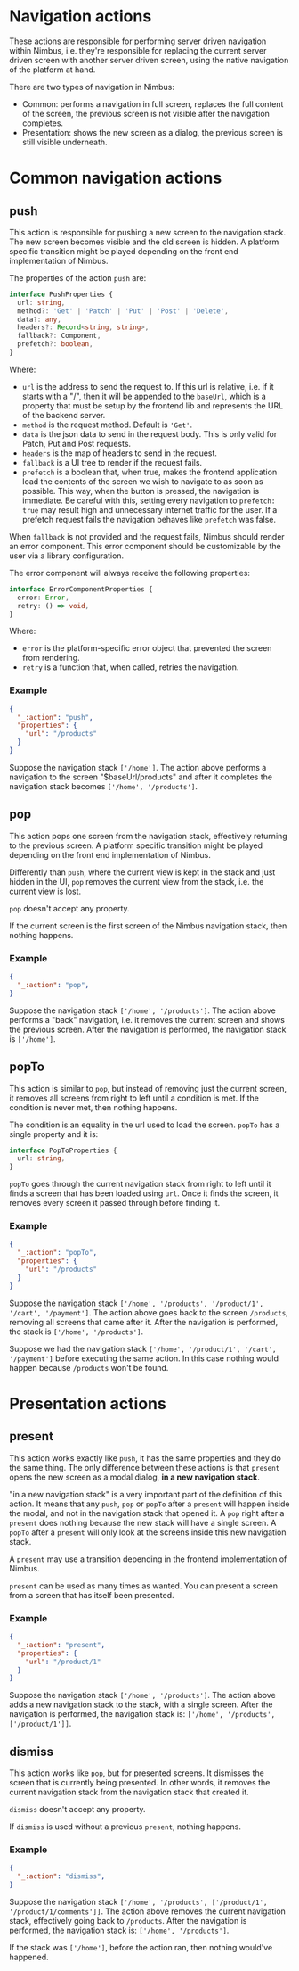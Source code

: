 # Navigation actions
These actions are responsible for performing server driven navigation within Nimbus, i.e. they're responsible for replacing the current server driven
screen with another server driven screen, using the native navigation of the platform at hand.

There are two types of navigation in Nimbus:
- Common: performs a navigation in full screen, replaces the full content of the screen, the previous screen is not visible after the navigation
completes.
- Presentation: shows the new screen as a dialog, the previous screen is still visible underneath.

# Common navigation actions
## push
This action is responsible for pushing a new screen to the navigation stack. The new screen becomes visible and the old screen is hidden. A platform
specific transition might be played depending on the front end implementation of Nimbus.

The properties of the action `push` are:
```typescript
interface PushProperties {
  url: string,
  method?: 'Get' | 'Patch' | 'Put' | 'Post' | 'Delete',
  data?: any,
  headers?: Record<string, string>,
  fallback?: Component,
  prefetch?: boolean,
}
```

Where:
- `url` is the address to send the request to. If this url is relative, i.e. if it starts with a "/", then it will be appended to the
`baseUrl`, which is a property that must be setup by the frontend lib and represents the URL of the backend server.
- `method` is the request method. Default is `'Get'`.
- `data` is the json data to send in the request body. This is only valid for Patch, Put and Post requests.
- `headers` is the map of headers to send in the request.
- `fallback` is a UI tree to render if the request fails.
- `prefetch` is a boolean that, when true, makes the frontend application load the contents of the screen we wish to navigate to as soon as possible.
This way, when the button is pressed, the navigation is immediate. Be careful with this, setting every navigation to `prefetch: true` may result high
and unnecessary internet traffic for the user. If a prefetch request fails the navigation behaves like `prefetch` was false.

When `fallback` is not provided and the request fails, Nimbus should render an error component. This error component should be customizable by the
user via a library configuration.

The error component will always receive the following properties:
```typescript
interface ErrorComponentProperties {
  error: Error,
  retry: () => void,
}
```

Where:
- `error` is the platform-specific error object that prevented the screen from rendering.
- `retry` is a function that, when called, retries the navigation.

### Example
```json
{
  "_:action": "push",
  "properties": {
    "url": "/products"
  }
}
```

Suppose the navigation stack `['/home']`. The action above performs a navigation to the screen "$baseUrl/products" and after it completes the
navigation stack becomes `['/home', '/products']`.

## pop
This action pops one screen from the navigation stack, effectively returning to the previous screen. A platform specific transition might be played
depending on the front end implementation of Nimbus.

Differently than `push`, where the current view is kept in the stack and just hidden in the UI, `pop` removes the current view from the stack, i.e.
the current view is lost.

`pop` doesn't accept any property.

If the current screen is the first screen of the Nimbus navigation stack, then nothing happens.

### Example
```json
{
  "_:action": "pop",
}
```

Suppose the navigation stack `['/home', '/products']`. The action above performs a "back" navigation, i.e. it removes the current screen and shows the previous screen. After the navigation is performed, the navigation stack is `['/home']`.

## popTo
This action is similar to `pop`, but instead of removing just the current screen, it removes all screens from right to left until a condition is met.
If the condition is never met, then nothing happens.

The condition is an equality in the url used to load the screen. `popTo` has a single property and it is:
```typescript
interface PopToProperties {
  url: string,
}
```

`popTo` goes through the current navigation stack from right to left until it finds a screen that has been loaded using `url`. Once it finds the
screen, it removes every screen it passed through before finding it.

### Example
```json
{
  "_:action": "popTo",
  "properties": {
    "url": "/products"
  }
}
```

Suppose the navigation stack `['/home', '/products', '/product/1', '/cart', '/payment']`. The action above goes back to the screen `/products`,
removing all screens that came after it. After the navigation is performed, the stack is `['/home', '/products']`.

Suppose we had the navigation stack `['/home', '/product/1', '/cart', '/payment']` before executing the same action. In this case nothing would happen
because `/products` won't be found.

# Presentation actions
## present
This action works exactly like `push`, it has the same properties and they do the same thing. The only difference between these actions is that
`present` opens the new screen as a modal dialog, **in a new navigation stack**.

"in a new navigation stack" is a very important part of the definition of this action. It means that any `push`, `pop` or `popTo` after a `present`
will happen inside the modal, and not in the navigation stack that opened it. A `pop` right after a `present` does nothing because the new stack
will have a single screen. A `popTo` after a `present` will only look at the screens inside this new navigation stack.

A `present` may use a transition depending in the frontend implementation of Nimbus.

`present` can be used as many times as wanted. You can present a screen from a screen that has itself been presented.

### Example
```json
{
  "_:action": "present",
  "properties": {
    "url": "/product/1"
  }
}
```

Suppose the navigation stack `['/home', '/products']`. The action above adds a new navigation stack to the stack, with a single screen. After the
navigation is performed, the navigation stack is: `['/home', '/products', ['/product/1']]`.

## dismiss
This action works like `pop`, but for presented screens. It dismisses the screen that is currently being presented. In other words, it removes the
current navigation stack from the navigation stack that created it.

`dismiss` doesn't accept any property.

If `dismiss` is used without a previous `present`, nothing happens.

### Example
```json
{
  "_:action": "dismiss",
}
```

Suppose the navigation stack `['/home', '/products', ['/product/1', '/product/1/comments']]`. The action above removes the current navigation stack,
effectively going back to `/products`. After the navigation is performed, the navigation stack is: `['/home', '/products']`.

If the stack was `['/home']`, before the action ran, then nothing would've happened.
